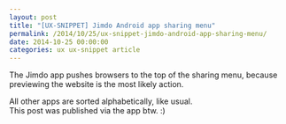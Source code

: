 ```yaml
---
layout: post
title: "[UX-SNIPPET] Jimdo Android app sharing menu"
permalink: /2014/10/25/ux-snippet-jimdo-android-app-sharing-menu/
date: 2014-10-25 00:00:00
categories: ux ux-snippet article
---
```


<amp-img
  src="https://image.jimcdn.com/app/cms/image/transf/dimension=210x1024:format=jpg/path/se42d1516dcb4082b/image/ifa4711da1311a6b3/version/1414269390/image.jpg"
  width="210"
  height="373">
</amp-img>

The Jimdo app pushes browsers to the top of the sharing menu, because previewing the website is the most likely action.

<div>All other apps are sorted alphabetically, like usual. </div>

<div>This post was published via the app btw. :) </div>
